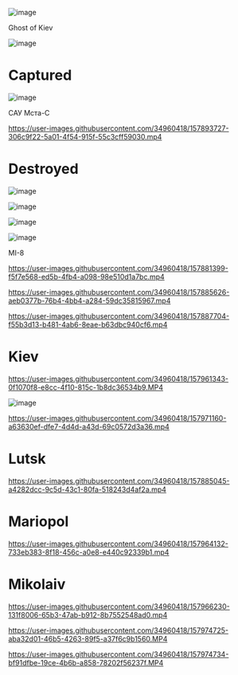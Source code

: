 ![image](https://user-images.githubusercontent.com/34960418/157973677-49824f19-a5f5-4f09-b522-297c419abd60.png)



Ghost of Kiev

![image](https://user-images.githubusercontent.com/34960418/157966677-f34a7682-3c69-4864-b750-67251280129e.png)



# Captured

![image](https://user-images.githubusercontent.com/34960418/157964753-1319a900-c755-4dd2-9e82-08dc721ff76d.png)


САУ Мста-С 

https://user-images.githubusercontent.com/34960418/157893727-306c9f22-5a01-4f54-915f-55c3cff59030.mp4





# Destroyed

![image](https://user-images.githubusercontent.com/34960418/157965407-0b81cfb3-5d4f-4ff7-83a3-13a9da1b471d.png)

![image](https://user-images.githubusercontent.com/34960418/157965447-d660e51b-8249-4b58-9f7f-2e2c6f495c17.png)

![image](https://user-images.githubusercontent.com/34960418/157965501-2dacdae9-6516-4fee-98c3-4dfe8af3544f.png)

![image](https://user-images.githubusercontent.com/34960418/157965561-2cd33084-cb80-43d3-bd6e-b57aff0158ca.png)

MI-8

https://user-images.githubusercontent.com/34960418/157881399-f5f7e568-ed5b-4fb4-a098-98e510d1a7bc.mp4

https://user-images.githubusercontent.com/34960418/157885626-aeb0377b-76b4-4bb4-a284-59dc35815967.mp4

https://user-images.githubusercontent.com/34960418/157887704-f55b3d13-b481-4ab6-8eae-b63dbc940cf6.mp4





# Kiev

https://user-images.githubusercontent.com/34960418/157961343-0f1070f8-e8cc-4f10-815c-1b8dc36534b9.MP4

![image](https://user-images.githubusercontent.com/34960418/157973363-175309b3-8db3-4954-b2f0-a5d550947a94.png)

https://user-images.githubusercontent.com/34960418/157971160-a63630ef-dfe7-4d4d-a43d-69c0572d3a36.mp4


# Lutsk

https://user-images.githubusercontent.com/34960418/157885045-a4282dcc-9c5d-43c1-80fa-518243d4af2a.mp4


# Mariopol

https://user-images.githubusercontent.com/34960418/157964132-733eb383-8f18-456c-a0e8-e440c92339b1.mp4


# Mikolaiv

https://user-images.githubusercontent.com/34960418/157966230-131f8006-65b3-47ab-b912-8b7552548ad0.mp4

https://user-images.githubusercontent.com/34960418/157974725-aba32d01-46b5-4263-89f5-a37f6c9b1560.MP4

https://user-images.githubusercontent.com/34960418/157974734-bf91dfbe-19ce-4b6b-a858-78202f56237f.MP4


